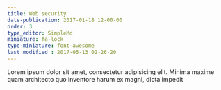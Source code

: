 ```yaml
---
title: Web security
date-publication: 2017-01-18 12-00-00
order: 3
type_editor: SimpleMd
miniature: fa-lock
type-miniature: font-awesome
last_modified : 2017-05-13 02-26-20
---
```

Lorem ipsum dolor sit amet, consectetur adipisicing elit. Minima maxime quam architecto quo inventore harum ex magni, dicta impedit